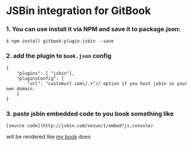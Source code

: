 JSBin integration for GitBook
==============

### 1. You can use install it via **NPM** and save it to package.json:
```
$ npm install gitbook-plugin-jsbin --save
```
### 2. add the plugin to `book.json` config
```
{
    "plugins": [ "jsbin"],
    "pluginsConfig": {
        "url": "customurl.com\/.+"// option if you host jsbin in your own domain.
    }
}
```
### 3. paste jsbin embedded code to you book something like
`[source code](http://jsbin.com/xezun/1/embed?js,console)`

will be rendered like [my book](http://jcouyang.gitbooks.io/functional-javascript/zh/functor_&_monad/functor.html) does


